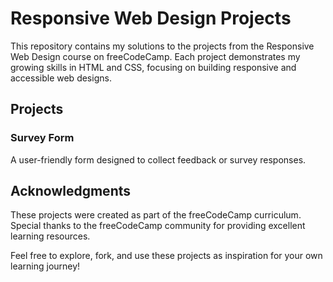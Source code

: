 # Responsive Web Design Projects

This repository contains my solutions to the projects from the Responsive Web Design course on freeCodeCamp. Each project demonstrates my growing skills in HTML and CSS, focusing on building responsive and accessible web designs.

## Projects

<!-- ### Tribute Page

A simple webpage dedicated to a person of my choice, showcasing their life and achievements. -->

### Survey Form

A user-friendly form designed to collect feedback or survey responses.

<!-- ### Product Landing Page

A landing page showcasing a fictional product with responsive layouts and navigation.

### Technical Documentation Page

A structured documentation webpage with navigation links for easy access to different sections.

### Personal Portfolio Webpage

A portfolio website highlighting my projects and skills, complete with a responsive design.-->


## Acknowledgments

These projects were created as part of the freeCodeCamp curriculum. Special thanks to the freeCodeCamp community for providing excellent learning resources.

Feel free to explore, fork, and use these projects as inspiration for your own learning journey!
